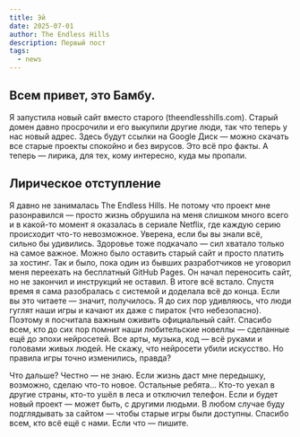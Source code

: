 ```yaml
---
title: Эй
date: 2025-07-01
author: The Endless Hills
description: Первый пост
tags:
  - news
---
```


## Всем привет, это Бамбу. 
Я запустила новый сайт вместо старого (theendlesshills.com). Старый домен давно просрочили и его выкупили другие люди, так что теперь у нас новый адрес. Здесь будут ссылки на Google Диск — можно скачать все старые проекты спокойно и без вирусов. Это всё про факты. А теперь — лирика, для тех, кому интересно, куда мы пропали. 

## **Лирическое отступление** 

Я давно не занималась The Endless Hills. Не потому что проект мне разонравился — просто жизнь обрушила на меня слишком много всего и в какой-то момент я оказалась в сериале Netflix, где каждую серию происходит что-то невозможное. Уверена, если бы вы знали всё, сильно бы удивились. Здоровье тоже подкачало — сил хватало только на самое важное. Можно было оставить старый сайт и просто платить за хостинг. Так и было, пока один из бывших разработчиков не уговорил меня переехать на бесплатный GitHub Pages. Он начал переносить сайт, но не закончил и инструкций не оставил. В итоге всё встало. Спустя время я сама разобралась с системой и доделала всё до конца. Если вы это читаете — значит, получилось. Я до сих пор удивляюсь, что люди гуглят наши игры и качают их даже с пираток (что небезопасно). Поэтому я посчитала важным оживить официальный сайт. Спасибо всем, кто до сих пор помнит наши любительские новеллы — сделанные ещё до эпохи нейросетей. Все арты, музыка, код — всё руками и головами живых людей. Не скажу, что нейросети убили искусство. Но правила игры точно изменились, правда? 

Что дальше? Честно — не знаю. Если жизнь даст мне передышку, возможно, сделаю что-то новое. Остальные ребята... Кто-то уехал в другие страны, кто-то ушёл в леса и отключил телефон. Если и будет новый проект — может быть, с другими людьми. В любом случае буду подглядывать за сайтом — чтобы старые игры были доступны. 
Спасибо всем, кто всё ещё с нами. Если что — пишите. 